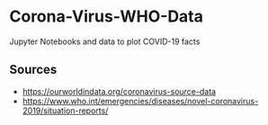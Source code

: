 # Corona-Virus-WHO-Data

Jupyter Notebooks and data to plot COVID-19 facts

## Sources

* https://ourworldindata.org/coronavirus-source-data
* https://www.who.int/emergencies/diseases/novel-coronavirus-2019/situation-reports/
